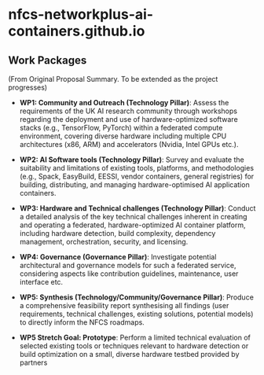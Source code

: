 # nfcs-networkplus-ai-containers.github.io

## Work Packages

(From Original Proposal Summary. To be extended as the project progresses)

*  **WP1: Community and Outreach (Technology Pillar)**: Assess the requirements of the UK AI research community through workshops regarding the deployment and use of hardware-optimized software stacks (e.g., TensorFlow, PyTorch) within a federated compute environment, covering diverse hardware including multiple CPU architectures (x86, ARM) and accelerators (Nvidia, Intel GPUs etc.).

*  **WP2: AI Software tools (Technology Pillar)**: Survey and evaluate the suitability and limitations of existing tools, platforms, and methodologies (e.g., Spack, EasyBuild, EESSI, vendor containers, general registries) for building, distributing, and managing hardware-optimised AI application containers.

*  **WP3: Hardware and Technical challenges (Technology Pillar)**: Conduct a detailed analysis of the key technical challenges inherent in creating and operating a federated, hardware-optimized AI container platform, including hardware detection, build complexity, dependency management, orchestration, security, and licensing.

*  **WP4: Governance (Governance Pillar)**: Investigate potential architectural and governance models for such a federated service, considering aspects like contribution guidelines, maintenance, user interface etc.

*  **WP5: Synthesis (Technology/Community/Governance Pillar)**: Produce a comprehensive feasibility report synthesising all findings (user requirements, technical challenges, existing solutions, potential models) to directly inform the NFCS roadmaps.

*  **WP5 Stretch Goal: Prototype**: Perform a limited technical evaluation of selected existing tools or techniques relevant to hardware detection or build optimization on a small, diverse hardware testbed provided by partners
